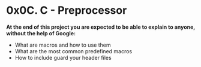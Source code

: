 # 0x0C. C - Preprocessor

**At the end of this project you are expected to be able to explain to anyone, without the help of Google:**

* What are macros and how to use them
* What are the most common predefined macros
* How to include guard your header files

